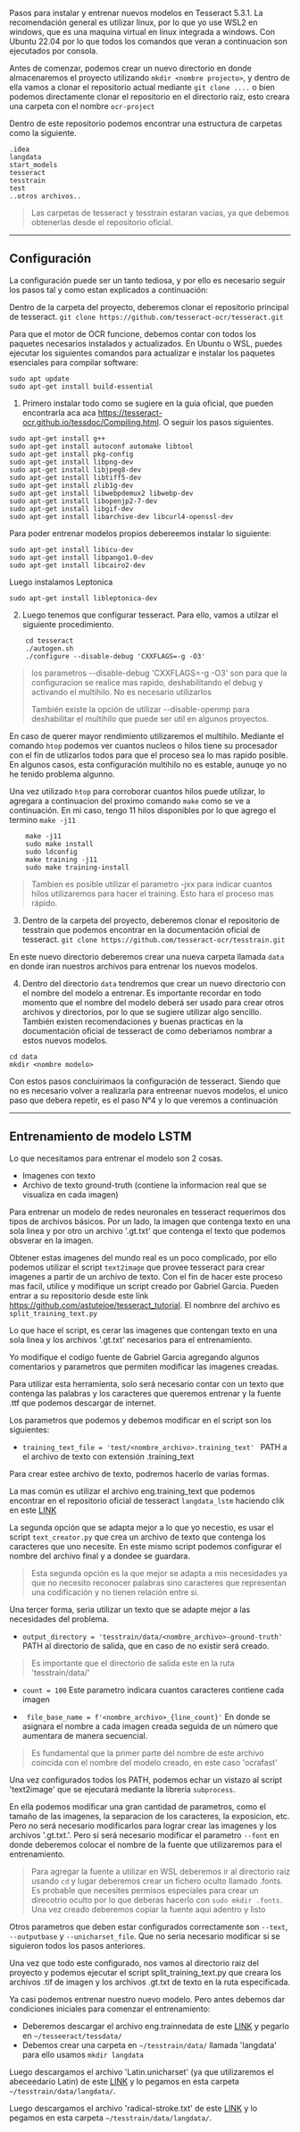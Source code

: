 Pasos para instalar y entrenar nuevos modelos en Tesseract 5.3.1. La recomendación general es utilizar linux, por lo que yo use WSL2 en windows, que es una maquina virtual en linux integrada a windows. Con Ubuntu 22.04 por lo que todos los comandos que veran a continuacion son ejecutados por consola.

Antes de comenzar, podemos crear un nuevo directorio en donde almacenaremos el proyecto utilizando `mkdir <nombre projecto>`, y dentro de ella vamos a clonar el repositorio actual mediante `git clone ....` o bien podemos directamente clonar el repositorio en el directorio raiz, esto creara una carpeta con el nombre `ocr-project`

Dentro de este repositorio podemos encontrar una estructura de carpetas como la siguiente.

```
.idea
langdata
start_models
tesseract
tesstrain
test
..otros archivos..
```
> Las carpetas de tesseract y tesstrain estaran vacias, ya que debemos obtenerlas desde el repositorio oficial.

---
Configuración 
---

La configuración puede ser un tanto tediosa, y por ello es necesario seguir los pasos tal y como estan explicados a continuación:

Dentro de la carpeta del proyecto, deberemos clonar el repositorio principal de tesseract. `git clone https://github.com/tesseract-ocr/tesseract.git`

Para que el motor de OCR funcione, debemos contar con todos los paquetes necesarios instalados y actualizados. En Ubuntu o WSL, puedes ejecutar los siguientes comandos para actualizar e instalar los paquetes esenciales para compilar software:

```
sudo apt update
sudo apt-get install build-essential
```

1.  Primero instalar todo como se sugiere en la guia oficial, que pueden encontrarla aca aca https://tesseract-ocr.github.io/tessdoc/Compiling.html. O seguir los pasos siguientes.

```
sudo apt-get install g++
sudo apt-get install autoconf automake libtool
sudo apt-get install pkg-config
sudo apt-get install libpng-dev
sudo apt-get install libjpeg8-dev
sudo apt-get install libtiff5-dev
sudo apt-get install zlib1g-dev
sudo apt-get install libwebpdemux2 libwebp-dev
sudo apt-get install libopenjp2-7-dev
sudo apt-get install libgif-dev
sudo apt-get install libarchive-dev libcurl4-openssl-dev
```
Para poder entrenar modelos propios debereemos instalar lo siguiente:

```
sudo apt-get install libicu-dev
sudo apt-get install libpango1.0-dev
sudo apt-get install libcairo2-dev
```
Luego instalamos Leptonica 

```
sudo apt-get install libleptonica-dev
```
2.  Luego tenemos que configurar tesseract. Para ello, vamos a utilzar el siguiente procedimiento.

```
    cd tesseract
    ./autogen.sh
    ./configure --disable-debug 'CXXFLAGS=-g -O3'
```
>  los parametros --disable-debug 'CXXFLAGS=-g -O3' son para que la configuracion se realice mas rapido, deshabilitando el debug y activando el multihilo. No es necesario utilizarlos
> 
>  También existe la opción de utilizar --disable-openmp para deshabilitar el multihilo que puede ser util en algunos proyectos. 

En caso de querer mayor rendimiento utilizaremos el multihilo. Mediante el comando `htop` podemos ver cuantos nucleos o hilos tiene su procesador con el fin de utlizarlos todos para que el proceso sea lo mas rapido posible. En algunos casos, esta configuración multihilo no es estable, aunuqe yo no he tenido problema algunno. 

Una vez utilizado `htop` para corroborar cuantos hilos puede utilizar, lo agregara a continuacion del proximo comando `make` como se ve a continuación. En mi caso, tengo 11 hilos disponibles por lo que agrego el termino `make -j11`

```
    make -j11
    sudo make install
    sudo ldconfig
    make training -j11
    sudo make training-install
```
> Tambien es posible utilizar el parametro -jxx para indicar cuantos hilos utilizaremos para hacer el training. Esto hara el proceso mas rápido. 
3.  Dentro de la carpeta del proyecto, deberemos clonar el repositorio de tesstrain que podemos encontrar en la documentación oficial de tesseract. `git clone https://github.com/tesseract-ocr/tesstrain.git`

En este nuevo directorio deberemos crear una nueva carpeta llamada `data` en donde iran nuestros archivos para entrenar los nuevos modelos. 

4.  Dentro del directorio `data` tendremos que crear un nuevo directorio con el nombre del modelo a entrenar. Es importante recordar en todo momento que el nombre del modelo deberá ser usado para crear otros archivos y directorios, por lo que se sugiere utilizar algo sencillo. También existen recomendaciones y buenas practicas en la documentación oficial de tesseract de como deberiamos nombrar a estos nuevos modelos.
```
cd data
mkdir <nombre modelo>
```

Con estos pasos concluirimaos la configuración de tesseract. Siendo que no es necesario volver a realizarla para entreenar nuevos modelos, el unico paso que debera repetir, es el paso N°4 y lo que veremos a continuación

---
Entrenamiento de modelo LSTM
---

Lo que necesitamos para entrenar el modelo son 2 cosas.
- Imagenes con texto
- Archivo de texto ground-truth (contiene la informacion real que se visualiza en cada imagen)

Para entrenar un modelo de redes neuronales en tesseract requerimos dos tipos de archivos básicos. Por un lado, la imagen que contenga texto en una sola linea y por otro un archivo '.gt.txt' que contenga el texto que podemos obsverar en la imagen. 

Obtener estas imagenes del mundo real es un poco complicado, por ello podemos utilizar el script `text2image` que provee tesseract para crear imagenes a partir de un archivo de texto. Con el fin de hacer este proceso mas facil, utilice y modifique un script creado por Gabriel Garcia. Pueden entrar a su repositorio desde este link https://github.com/astutejoe/tesseract_tutorial.  El nombnre del archivo es `split_training_text.py`

Lo que hace el script, es cerar las imagenes que contengan texto en una sola linea y los archivos '.gt.txt' necesarios para el entrenamiento. 

Yo modifique el codigo fuente de Gabriel Garcia agregando algunos comentarios y parametros que permiten modificar las imagenes creadas. 

Para utilizar esta herramienta, solo será necesario contar con un texto que contenga las palabras y los caracteres que queremos entrenar y la fuente .ttf que podemos descargar de internet. 

Los parametros que podemos y debemos modificar en el script son los siguientes:

- `training_text_file = 'test/<nombre_archivo>.training_text' ` PATH a el archivo de texto con extensión .training_text

Para crear estee archivo de texto, podremos hacerlo de varias formas.

La mas común es utilizar el archivo eng.training_text que podemos encontrar en el repositorio oficial de tesseract `langdata_lstm` haciendo clik en este [LINK](https://github.com/tesseract-ocr/langdata_lstm/tree/main/eng)

La segunda opción que se adapta mejor a lo que yo necestio, es usar el script `text_creator.py` que crea un archivo de texto que contenga los caracteres que uno necesite. En este mismo script podemos configurar el nombre del archivo final y a dondee se guardara. 
> Esta segunda opción es la que mejor se adapta a mis necesidades ya que no necesito reconocer palabras sino caracteres que representan una codificación y no tienen relación entre si.

Una tercer forma, seria utilizar un texto que se adapte mejor a las necesidades del problema. 

- `output_directory = 'tesstrain/data/<nombre_archivo>-ground-truth'` PATH al directorio de salida, que en caso de no existir será creado. 
> Es importante que el directorio de salida este en la ruta 'tesstrain/data/'

- `count = 100` Este parametro indicara cuantos caracteres contiene cada imagen

- ` file_base_name = f'<nombre_archivo>_{line_count}'` En donde se asignara el nombre a cada imagen creada seguida de un número que aumentara de manera secuencial. 
> Es fundamental que la primer parte del nombre de este archivo coincida con el nombre del modelo creado, en este caso 'ocrafast'

Una vez configurados todos los PATH, podemos echar un vistazo al script 'text2image' que se ejecutará mediante la libreria `subprocess`. 

En ella podemos modificar una gran cantidad de parametros, como el tamaño de las imagenes, la separacion de los caracteres, la exposicion, etc. Pero no será necesario modificarlos para lograr crear las imagenes y los archivos '.gt.txt.'. Pero si será necesario modificar el parametro `--font` en donde deberemos colocar el nombre de la fuente que utilizaremos para el entrenamiento.

> Para agregar la fuente a utilizar en WSL deberemos ir al directorio raiz usando `cd` y lugar deberemos crear un fichero oculto llamado .fonts. Es probable que necesites permisos especiales para crear un direcotrio oculto por lo que deberas hacerlo con `sudo mkdir .fonts`. Una vez creado deberemos copiar la fuente aqui adentro y listo

Otros parametros que deben estar configurados correctamente son `--text`, `--outputbase` y `--unicharset_file`.  Que no seria necesario modificar si se siguieron todos los pasos anteriores. 

Una vez que todo este configurado, nos vamos al directorio raiz del proyecto y podemos ejecutar el script split_training_text.py que creara los archivos .tif de imagen y los archivos .gt.txt de texto en la ruta especificada. 


Ya casi podemos entrenar nuestro nuevo modelo. Pero antes debemos dar condiciones iniciales para comenzar el entrenamiento:
- Deberemos descargar el archivo eng.trainnedata de este [LINK](https://github.com/tesseract-ocr/tessdata_best/blob/main/eng.traineddata) y pegarlo en `~/tesseeract/tessdata/`
- Debemos crear una carpeta en `~/tesstrain/data/` llamada 'langdata' para ello usamos `mkdir langdata`

Luego descargamos el archivo 'Latin.unicharset' (ya que utilizaremos el abeceedario Latin) de este [LINK](https://github.com/tesseract-ocr/langdata_lstm/blob/main/Latin.unicharset) y lo pegamos en esta carpeta `~/tesstrain/data/langdata/`.

Luego descargamos el archivo 'radical-stroke.txt' de este [LINK](https://github.com/tesseract-ocr/langdata_lstm/blob/main/radical-stroke.txt) y lo pegamos en esta carpeta `~/tesstrain/data/langdata/`.










